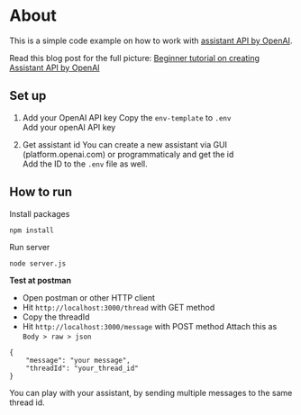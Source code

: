 # About
This is a simple code example on how to work with [assistant API by OpenAI](https://platform.openai.com/docs/assistants/overview).

Read this blog post for the full picture:
[Beginner tutorial on creating Assistant API by OpenAI](https://serpapi.com/blog/assistant-api-openai-beginner-tutorial/)

## Set up

1. Add your OpenAI API key
Copy the `env-template` to `.env`  
Add your openAI API key

2. Get assistant id
You can create a new assistant via GUI (platform.openai.com) or programmaticaly and get the id  
Add the ID to the `.env` file as well.

## How to run

Install packages
```
npm install
```

Run server
```
node server.js
```

**Test at postman**
- Open postman or other HTTP client
- Hit `http://localhost:3000/thread` with GET method
- Copy the threadId
- Hit `http://localhost:3000/message` with POST method
Attach this as `Body > raw > json`

```
{
    "message": "your message",
    "threadId": "your_thread_id"
}
```

You can play with your assistant, by sending multiple messages to the same thread id.